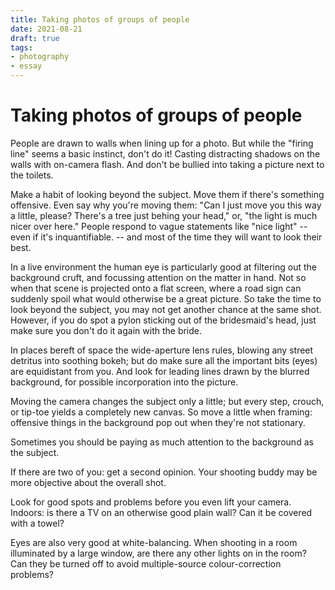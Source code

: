 ```yaml
---
title: Taking photos of groups of people
date: 2021-08-21
draft: true
tags:
- photography
- essay
---
```


# Taking photos of groups of people

People are drawn to walls when lining up for a photo. But while the "firing
line" seems a basic instinct, don't do it! Casting distracting shadows on the
walls with on-camera flash. And don't be bullied into taking a picture next to
the toilets.

Make a habit of looking beyond the subject. Move them if there's something
offensive. Even say why you're moving them: "Can I just move you this way a
little, please? There's a tree just behing your head," or, "the light is
much nicer over here." People respond to vague statements like "nice light"
-- even if it's inquantifiable. -- and most of the time they will want to
look their best.

In a live environment the human eye is particularly good at filtering out the
background cruft, and focussing attention on the matter in hand. Not so when
that scene is projected onto a flat screen, where a road sign can suddenly
spoil what would otherwise be a great picture. So take the time to look beyond
the subject, you may not get another chance at the same shot.  However, if you
do spot a pylon sticking out of the bridesmaid's head, just make sure you don't
do it again with the bride.

In places bereft of space the wide-aperture lens rules, blowing any street
detritus into soothing bokeh; but do make sure all the important bits (eyes)
are equidistant from you. And look for leading lines drawn by the blurred
background, for possible incorporation into the picture.

Moving the camera changes the subject only a little; but every step, crouch,
or tip-toe yields a completely new canvas. So move a little when framing:
offensive things in the background pop out when they're not stationary.

Sometimes you should be paying as much attention to the background as the
subject.

If there are two of you: get a second opinion. Your shooting buddy may be
more objective about the overall shot.

Look for good spots and problems before you even lift your camera. Indoors:
is there a TV on an otherwise good plain wall? Can it be covered with a
towel?

Eyes are also very good at white-balancing. When shooting in a room
illuminated by a large window, are there any other lights on in the room?
Can they be turned off to avoid multiple-source colour-correction problems?

